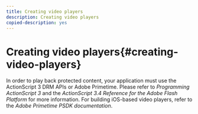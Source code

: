 ```yaml
---
title: Creating video players
description: Creating video players
copied-description: yes
---
```


# Creating video players{#creating-video-players}

In order to play back protected content, your application must use the ActionScript 3 DRM APIs or Adobe Primetime. Please refer to *Programming ActionScript 3* and the *ActionScript 3.4 Reference for the Adobe Flash Platform* for more information. For building iOS-based video players, refer to the *Adobe Primetime PSDK documentation*. 
